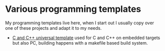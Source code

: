 # Various programming templates
My programming templates live here, when I start out I usually copy over one of these projects and adapt it to my needs.
* [C and C++ universal template](C_CPP/README.md) used for C and C++ on embedded targets but also PC, building happens with a makefile based build system.
